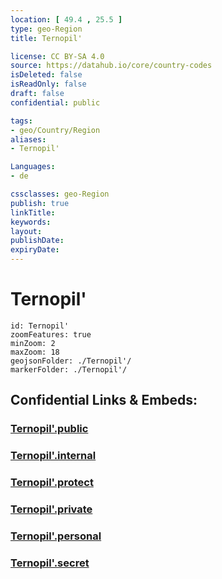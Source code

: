 ```yaml
---
location: [ 49.4 , 25.5 ] 
type: geo-Region
title: Ternopil'

license: CC BY-SA 4.0
source: https://datahub.io/core/country-codes
isDeleted: false
isReadOnly: false
draft: false
confidential: public

tags:
- geo/Country/Region
aliases:
- Ternopil'

Languages:
- de

cssclasses: geo-Region
publish: true
linkTitle: 
keywords: 
layout: 
publishDate: 
expiryDate: 
---
```


# Ternopil'

```leaflet
id: Ternopil'
zoomFeatures: true 
minZoom: 2 
maxZoom: 18
geojsonFolder: ./Ternopil'/
markerFolder: ./Ternopil'/
```


## Confidential Links & Embeds: 

### [Ternopil'.public](/_public/\Earth\Continent\Europe\Europe~East\Ukraine\Regions~UkraineTernopil'.public.md) 

### [Ternopil'.internal](/_internal/\Earth\Continent\Europe\Europe~East\Ukraine\Regions~UkraineTernopil'.internal.md) 

### [Ternopil'.protect](/_protect/\Earth\Continent\Europe\Europe~East\Ukraine\Regions~UkraineTernopil'.protect.md) 

### [Ternopil'.private](/_private/\Earth\Continent\Europe\Europe~East\Ukraine\Regions~UkraineTernopil'.private.md) 

### [Ternopil'.personal](/_personal/\Earth\Continent\Europe\Europe~East\Ukraine\Regions~UkraineTernopil'.personal.md) 

### [Ternopil'.secret](/_secret/\Earth\Continent\Europe\Europe~East\Ukraine\Regions~UkraineTernopil'.secret.md)

